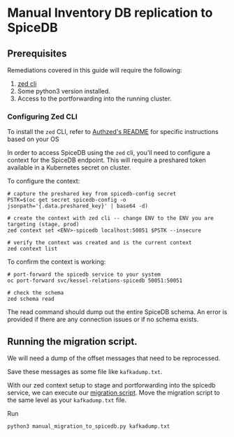 # Manual Inventory DB replication to SpiceDB

## Prerequisites

Remediations covered in this guide will require the following:
1) [zed cli](https://github.com/authzed/zed?tab=readme-ov-file#getting-started)
2) Some python3 version installed.
3) Access to the portforwarding into the running cluster. 

### Configuring Zed CLI

To install the `zed` CLI, refer to [Authzed's README](https://github.com/authzed/zed?tab=readme-ov-file#getting-started) for specific instructions based on your OS

In order to access SpiceDB using the `zed` cli, you'll need to configure a context for the SpiceDB endpoint. This will require a preshared token available in a Kubernetes secret on cluster.

To configure the context:

```shell
# capture the preshared key from spicedb-config secret
PSTK=$(oc get secret spicedb-config -o jsonpath='{.data.preshared_key}' | base64 -d)

# create the context with zed cli -- change ENV to the ENV you are targeting (stage, prod)
zed context set <ENV>-spicedb localhost:50051 $PSTK --insecure

# verify the context was created and is the current context
zed context list
```

To confirm the context is working:

```shell
# port-forward the spicedb service to your system
oc port-forward svc/kessel-relations-spicedb 50051:50051

# check the schema
zed schema read
```

The read command should dump out the entire SpiceDB schema. An error is provided if there are any connection issues or if no schema exists.

## Running the migration script.

We will need a dump of the offset messages that need to be reprocessed.

Save these messages as some file like `kafkadump.txt`.

With our zed context setup to stage and portforwarding into the spicedb service, we can execute our [migration script](/docs/manual_migration_to_spicedb.py). Move the migration script to the same level as your `kafkadump.txt` file.

Run 
```shell
python3 manual_migration_to_spicedb.py kafkadump.txt
```